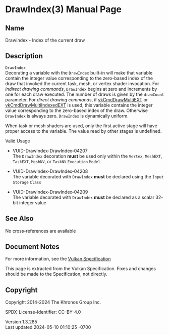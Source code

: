 # DrawIndex(3) Manual Page

## Name

DrawIndex - Index of the current draw



## <a href="#_description" class="anchor"></a>Description

`DrawIndex`  
Decorating a variable with the `DrawIndex` built-in will make that
variable contain the integer value corresponding to the zero-based index
of the draw that invoked the current task, mesh, or vertex shader
invocation. For *indirect drawing commands*, `DrawIndex` begins at zero
and increments by one for each draw executed. The number of draws is
given by the `drawCount` parameter. For *direct drawing commands*, if
[vkCmdDrawMultiEXT](https://registry.khronos.org/vulkan/specs/1.3-extensions/man/html/vkCmdDrawMultiEXT.html) or
[vkCmdDrawMultiIndexedEXT](https://registry.khronos.org/vulkan/specs/1.3-extensions/man/html/vkCmdDrawMultiIndexedEXT.html) is used, this
variable contains the integer value corresponding to the zero-based
index of the draw. Otherwise `DrawIndex` is always zero. `DrawIndex` is
dynamically uniform.

When task or mesh shaders are used, only the first active stage will
have proper access to the variable. The value read by other stages is
undefined.

Valid Usage

- <a href="#VUID-DrawIndex-DrawIndex-04207"
  id="VUID-DrawIndex-DrawIndex-04207"></a>
  VUID-DrawIndex-DrawIndex-04207  
  The `DrawIndex` decoration **must** be used only within the `Vertex`,
  `MeshEXT`, `TaskEXT`, `MeshNV`, or `TaskNV` `Execution` `Model`

- <a href="#VUID-DrawIndex-DrawIndex-04208"
  id="VUID-DrawIndex-DrawIndex-04208"></a>
  VUID-DrawIndex-DrawIndex-04208  
  The variable decorated with `DrawIndex` **must** be declared using the
  `Input` `Storage` `Class`

- <a href="#VUID-DrawIndex-DrawIndex-04209"
  id="VUID-DrawIndex-DrawIndex-04209"></a>
  VUID-DrawIndex-DrawIndex-04209  
  The variable decorated with `DrawIndex` **must** be declared as a
  scalar 32-bit integer value

## <a href="#_see_also" class="anchor"></a>See Also

No cross-references are available

## <a href="#_document_notes" class="anchor"></a>Document Notes

For more information, see the <a
href="https://registry.khronos.org/vulkan/specs/1.3-extensions/html/vkspec.html#DrawIndex"
target="_blank" rel="noopener">Vulkan Specification</a>

This page is extracted from the Vulkan Specification. Fixes and changes
should be made to the Specification, not directly.

## <a href="#_copyright" class="anchor"></a>Copyright

Copyright 2014-2024 The Khronos Group Inc.

SPDX-License-Identifier: CC-BY-4.0

Version 1.3.285  
Last updated 2024-05-10 01:10:25 -0700

